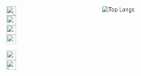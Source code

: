 <div style="display: flex; justify-content: space-between;">
  <div style="flex: 1; padding: 10px;">
    <a href="#">
      <br>
      <img src="https://img.shields.io/badge/avilla--m-white?style=flat&logo=42&color=white&labelColor=black" alt="avilla-m" height="25">
      <br>
      <img src="https://img.shields.io/badge/common_core-passed-green?style=flat" alt="common core" height="25">
      <br>
      <img src="https://img.shields.io/badge/mastery-in_progress-blue?style=flat" alt="mastery" height="25">
      <br>
      <img src="https://img.shields.io/badge/projects_completed-16-lightgrey?style=flat" alt="projects" height="25">
    </a>  
    <br><br>
    <a href="#">
      <img alt="wagon" height="25" src="https://asset.brandfetch.io/iduHcppxLh/id60eXK-ZD.svg" >
      <br>
      <img src="https://img.shields.io/badge/bootcamp-data_science_&_AI-lightgrey?style=flat" alt="bootcamp" height="25">
    </a>
  </div>
  <div style="flex: 1; padding: 10px;">
    <br>
    <img src="https://github-readme-stats.vercel.app/api/top-langs/?username=Arivima&show_icons=true&langs_count=6&layout=compact&theme=transparent" alt="Top Langs">  
    <br>
  </div>
</div>



<!---
![codewars](https://www.codewars.com/users/Arivima/badges/micro)  
[![Harlok's WakaTime stats](https://github-readme-stats.vercel.app/api/wakatime?username=Arivima)](https://github.com/Arivima/github-readme-stats)
-->
